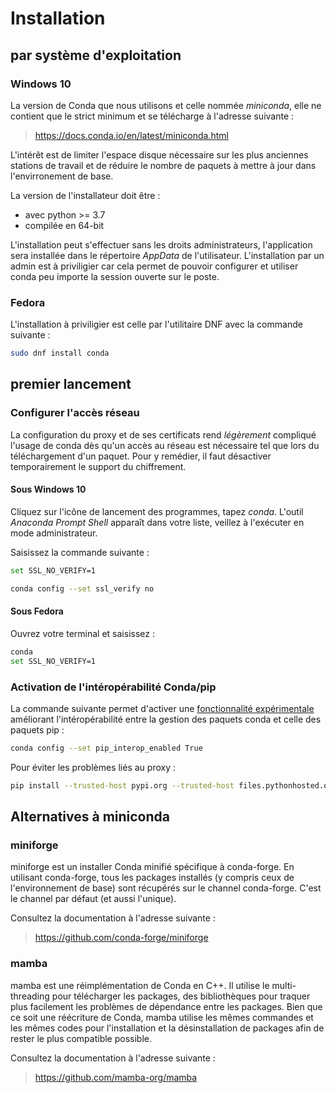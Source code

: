 # Installation

## par système d'exploitation

### Windows 10

La version de Conda que nous utilisons et celle nommée *miniconda*, elle ne contient que le strict minimum et se télécharge à l'adresse suivante :

> https://docs.conda.io/en/latest/miniconda.html

L'intérêt est de limiter l'espace disque nécessaire sur les plus anciennes stations de travail et de réduire le nombre de paquets à mettre à jour dans l'envirronement de base.

La version de l'installateur doit être :
* avec python >= 3.7
* compilée en 64-bit

L'installation peut s'effectuer sans les droits administrateurs, l'application sera installée dans le répertoire *AppData* de l'utilisateur. L'installation par un admin est à priviligier car cela permet de pouvoir configurer et utiliser conda peu importe la session ouverte sur le poste.

### Fedora

L'installation à priviligier est celle par l'utilitaire DNF avec la commande suivante :

``` bash
sudo dnf install conda
```

## premier lancement

### Configurer l'accès réseau

La configuration du proxy et de ses certificats rend *légèrement* compliqué l'usage de conda dès qu'un accès au réseau est nécessaire tel que lors du téléchargement d'un paquet. Pour y remédier, il faut désactiver temporairement le support du chiffrement.

#### Sous Windows 10

Cliquez sur l'icône de lancement des programmes, tapez *conda*. L'outil *Anaconda Prompt Shell* apparaît dans votre liste, veillez à l'exécuter en mode administrateur.

Saisissez la commande suivante :

``` bash
set SSL_NO_VERIFY=1
```

``` bash
conda config --set ssl_verify no
```

#### Sous Fedora

Ouvrez votre terminal et saisissez :

``` bash
conda
set SSL_NO_VERIFY=1
```

### Activation de l'intéropérabilité Conda/pip

La commande suivante permet d'activer une [fonctionnalité expérimentale](https://docs.conda.io/projects/conda/en/latest/user-guide/configuration/pip-interoperability.html) améliorant l'intéropérabilité entre la gestion des paquets conda et celle des paquets pip :

``` bash
conda config --set pip_interop_enabled True
```

Pour éviter les problèmes liés au proxy :

``` bash
pip install --trusted-host pypi.org --trusted-host files.pythonhosted.org
```

## Alternatives à miniconda

### miniforge

miniforge est un installer Conda minifié spécifique à conda-forge. En utilisant conda-forge, tous les packages installés (y compris ceux de l'environnement de base) sont récupérés sur le channel conda-forge. C'est le channel par défaut (et aussi l'unique).

Consultez la documentation à l'adresse suivante :

> https://github.com/conda-forge/miniforge

### mamba

mamba est une réimplémentation de Conda en C++. Il utilise le multi-threading pour télécharger les packages, des bibliothèques pour traquer plus facilement les problèmes de dépendance entre les packages. Bien que ce soit une réécriture de Conda, mamba utilise les mêmes commandes et les mêmes codes pour l'installation et la désinstallation de packages afin de rester le plus compatible possible.

Consultez la documentation à l'adresse suivante : 

> https://github.com/mamba-org/mamba

